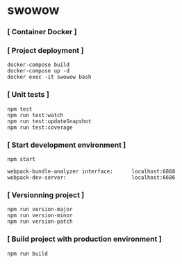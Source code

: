 # swowow

### [ Container Docker ]


### [ Project deployment ]

```
docker-compose build
docker-compose up -d
docker exec -it swowow bash
```

### [ Unit tests ]

```
npm test
npm run test:watch
npm run test:updateSnapshot
npm run test:coverage
```

### [ Start development environment ]

```
npm start

webpack-bundle-analyzer interface:      localhost:6868
webpack-dev-server:                     localhost:6686
```

### [ Versionning project ]

```
npm run version-major
npm run version-minor
npm run version-patch
```

### [ Build project with production environment ]

```
npm run build
```
